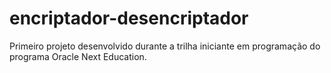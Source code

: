 # encriptador-desencriptador
Primeiro projeto desenvolvido durante a trilha iniciante em programação do programa Oracle Next Education. 
